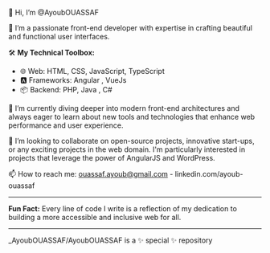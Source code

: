 👋 Hi, I’m @AyoubOUASSAF

👀 I’m a passionate front-end developer with expertise in crafting beautiful and functional user interfaces.

🛠️ **My Technical Toolbox:**
- 🌐 Web: HTML, CSS, JavaScript, TypeScript
- 🅰️ Frameworks: Angular , VueJs
- 📦 Backend: PHP, Java , C#

🌱 I’m currently diving deeper into modern front-end architectures and always eager to learn about new tools and technologies that enhance web performance and user experience.

💞️ I’m looking to collaborate on open-source projects, innovative start-ups, or any exciting projects in the web domain. I'm particularly interested in projects that leverage the power of AngularJS and WordPress.

📫 How to reach me: ouassaf.ayoub@gmail.com - linkedin.com/ayoub-ouassaf

---

**Fun Fact:** Every line of code I write is a reflection of my dedication to building a more accessible and inclusive web for all.

---

_AyoubOUASSAF/AyoubOUASSAF is a ✨ special ✨ repository


